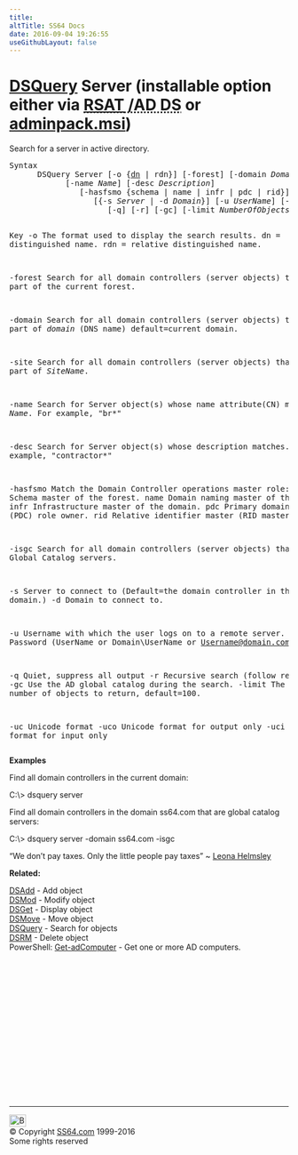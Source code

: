 ```yaml
---
title:
altTitle: SS64 Docs
date: 2016-09-04 19:26:55
useGithubLayout: false
---
```

<!-- #BeginLibraryItem "/Library/head_nt.lbi" --><!-- #EndLibraryItem --><h1><a href="dsquery.html">DSQuery</a> Server    (installable option either via <abbr title="Remote Server Administrative Tools / Active Directory Domain Services"><a href="../links/windows.html">RSAT</a> /AD DS</abbr> or <a href="../links/windows.html">adminpack.msi</a>)</h1>
<p>Search for  a server in active directory.</p>
<pre>Syntax
      DSQuery Server [-o {<u>dn</u> | rdn}] [-forest] [-domain <i>DomainName</i>] [-site <i>SiteName</i>]
            [-name <i>Name</i>] [-desc <i>Description</i>] 
               [-hasfsmo {schema | name | infr | pdc | rid}] [-isgc] 
                  [{-s <i>Server</i> | -d <i>Domain</i>}] [-u <i>UserName</i>] [-p {<i>Password</i> | *}]
                     [-q] [-r] [-gc] [-limit <i>NumberOfObjects</i>]  [{-uc | -uco | -uci}]

Key
   -o       The format used to display the search results.
              dn = distinguished name. 
              rdn = relative distinguished name.

   -forest  Search for all domain controllers (server objects) that are part of the current forest.
 
   -domain  Search for all domain controllers (server objects) that are part of <i>domain</i> (DNS name) 
            default=current domain.

   -site    Search for all domain controllers (server objects) that are part of <i>SiteName</i>.

   -name    Search for Server object(s) whose name attribute(CN) matches <i>Name</i>.
            For example, "br*"

   -desc    Search for Server object(s) whose description matches. For example, "contractor*"

   -hasfsmo Match the Domain Controller operations master role:
                schema  Schema master of the forest.
                name    Domain naming master of the forest.
                infr    Infrastructure master of the domain.
                pdc     Primary domain controller (PDC) role owner.
                rid     Relative identifier master (RID master) 

   -isgc    Search for all domain controllers (server objects) that are Global Catalog servers.
   
   -s       Server to connect to (Default=the domain controller in the logon domain.)
   -d       Domain to connect to.

   -u       Username with which the user logs on to a remote server. 
   -p       Password     (UserName or Domain\UserName or Username@domain.com)

   -q       Quiet, suppress all output
   -r       Recursive search (follow referrals)
   -gc      Use the AD global catalog during the search.
   -limit   The maximum number of objects to return, default=100.

   -uc      Unicode format
   -uco     Unicode format for output only
   -uci     Unicode format for input only</pre>
<p><b>Examples</b></p>
<p>Find  all domain controllers in the current domain:</p>
<p class="code">C:\&gt; dsquery server</p>
<p>Find all domain controllers in the domain ss64.com that are global catalog servers: </p>
<p class="code">C:\&gt; dsquery server -domain ss64.com -isgc</p>
<p class="quote"> “We don’t pay taxes. Only the little people pay taxes” ~ <a href="http://en.wikipedia.org/wiki/Leona_Helmsley">Leona Helmsley</a> </p>
<p><b>Related:</b></p>
<p><a href="dsadd.html">DSAdd</a> - Add object<br>
<a href="dsmod.html">DSMod</a> - Modify object<br>
<a href="dsget.html">DSGet</a> - Display object <br>
<a href="dsmove.html">DSMove</a> - Move object<br>
<a href="dsquery.html">DSQuery</a> - Search for objects <br>
<a href="dsrm.html">DSRM</a> - Delete object<br>
PowerShell: <a href="../ps/get-adcomputer.html">Get-adComputer</a> - Get one or more AD computers. </p><!-- #BeginLibraryItem "/Library/foot_nt.lbi" --><p>
<!-- windows300 -->
<ins class="adsbygoogle" style="display:inline-block;width:300px;height:250px" data-ad-client="ca-pub-6140977852749469" data-ad-slot="7649547908"></ins>
<script>
(adsbygoogle = window.adsbygoogle || []).push({});
</script></p>
<hr>
<div id="bl" class="footer"><a href="dsquery-server.html#"><img src="../images/top.png" width="30" height="22" alt="Back to the Top"></a></div>
<div id="br" class="footer, tagline">© Copyright <a href="../index.html">SS64.com</a> 1999-2016<br>
Some rights reserved</div><!-- #EndLibraryItem -->

